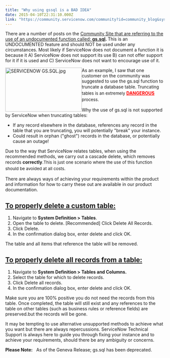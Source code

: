 ```yaml
---
title: "Why using gssql is a BAD IDEA"
date: 2015-04-10T22:31:10.000Z
link: "https://community.servicenow.com/community?id=community_blog&sys_id=eddda6e9dbd0dbc01dcaf3231f961979"
---
```

<p>There are a number of posts on the <a title="" _jive_internal="true" href="/search.jspa?q=&quot;gs.sql&quot;">Community Site that are referring to the use of an undocumented function called: </a><strong><a title="" _jive_internal="true" href="/search.jspa?q=&quot;gs.sql&quot;">gs.sql</a>. </strong>This is an UNDOCUMENTED feature and should NOT be used under any circumstances. Most likely if ServiceNow does not document a function it is because it A) ServiceNow does not support its use B) can not offer support for it if it is used and C) ServiceNow does not want to encourage use of it.</p><p></p><p><img   alt="SERVICENOW GS.SQL.jpg" class="image-0 jive-image" height="139" src="04f5a00adb5457049c9ffb651f961956.iix" style="height: 139px; width: 241.739130434783px; float: left;" width="241"/></p><p></p><p></p><p></p><p>As an example, I saw that one customer on the community was suggested to use the gs.sql function to truncate a database table. <span style="font-size: 10pt; line-height: 1.5em;">Truncating tables is an extremely </span><span style="color: #ff0000; text-decoration: underline;"><strong>DANGEROUS</strong></span><span style="font-size: 10pt; line-height: 1.5em;"> process.</span></p><p></p><p></p><p></p><p></p><p></p><p>Why the use of gs.sql is not supported by ServiceNow when truncating tables:</p><ul><li>If any record elsewhere in the database, references any record in the table that you are truncating, you will potentially "break" your instance.</li><li>Could result in orphan ("ghost") records in the database, or potentially cause an outage!</li></ul><p></p><p>Due to the way that ServiceNow relates tables, when using the recommended methods, we carry out a cascade delete, which removes records <strong>correctly</strong>.<span style="font-size: 10pt; line-height: 1.5em;">This is just one scenario where the use of this function should be avoided at all costs.</span></p><p></p><p>There are always ways of achieving your requirements within the product and information for how to carry these out are available in our product documentation.</p><p></p><h2><a title="ki.servicenow.com/index.php?title=Deleting_a_Table" href="http://wiki.servicenow.com/index.php?title=Deleting_a_Table">To properly delete a custom table:</a></h2><ol><li>Navigate to <strong>System Definition &gt; Tables</strong>.</li><li>Open the table to delete. [Recommended] Click Delete All Records.</li><li>Click Delete.</li><li>In the confirmation dialog box, enter delete and click OK.</li></ol><p></p><p>The table and all items that reference the table will be removed.</p><p></p><h2><a title="ki.servicenow.com/index.php?title=Deleting_All_Records_from_a_Table" href="http://wiki.servicenow.com/index.php?title=Deleting_All_Records_from_a_Table">To properly delete all records from a table:</a></h2><ol><li>Navigate to <strong>System Definition &gt; Tables and Columns.</strong></li><li>Select the table for which to delete records.</li><li>Click Delete all records.</li><li>In the confirmation dialog box, enter delete and click OK.</li></ol><p></p><p>Make sure you are 100% positive you do not need the records from this table. Once completed, the table will still exist and any references to the table on other tables (such as business rules or reference fields) are preserved.but the records will be gone.</p><p></p><p>It may be tempting to use alternative unsupported methods to achieve what you want but there are always repercussions. ServiceNow Technical Support is always here to guide you through fixing your instance and to achieve your requirements, should there be any ambiguity or concerns.</p><p></p><p><strong>Please Note:</strong>   As of the Geneva Release; gs.sql has been deprecated. </p>